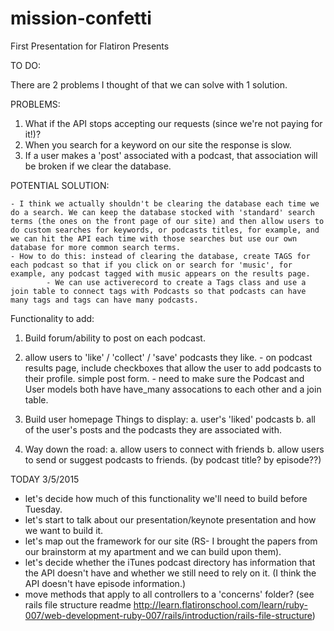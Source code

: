 # mission-confetti
First Presentation for Flatiron Presents

TO DO:

There are 2 problems I thought of that we can solve with 1 solution.

PROBLEMS:
1. What if the API stops accepting our requests (since we're not paying for it!)?
2. When you search for a keyword on our site the response is slow.
3. If a user makes a 'post' associated with a podcast, that association will be broken if we clear the database.

POTENTIAL SOLUTION:

	- I think we actually shouldn't be clearing the database each time we do a search. We can keep the database stocked with 'standard' search terms (the ones on the front page of our site) and then allow users to do custom searches for keywords, or podcasts titles, for example, and we can hit the API each time with those searches but use our own database for more common search terms.
	- How to do this: instead of clearing the database, create TAGS for each podcast so that if you click on or search for 'music', for example, any podcast tagged with music appears on the results page.
			- We can use activerecord to create a Tags class and use a join table to connect tags with Podcasts so that podcasts can have many tags and tags can have many podcasts.

Functionality to add:

1. Build forum/ability to post on each podcast.

2. allow users to 'like' / 'collect' / 'save' podcasts they like.
		- on podcast results page, include checkboxes that allow the user to add podcasts to their profile. simple post form.
		- need to make sure the Podcast and User models both have have_many assocations to each other and a join table.

3. Build user homepage
		Things to display:
				a. user's 'liked' podcasts
				b. all of the user's posts and the podcasts they are associated with.

4. Way down the road:
		a. allow users to connect with friends
		b. allow users to send or suggest podcasts to friends. (by podcast title? by episode??)

TODAY 3/5/2015
- let's decide how much of this functionality we'll need to build before Tuesday.
- let's start to talk about our presentation/keynote presentation and how we want to build it.
- let's map out the framework for our site (RS- I brought the papers from our brainstorm at my apartment and we can build upon them).
- let's decide whether the iTunes podcast directory has information that the API doesn't have and whether we still need to rely on it. (I think the API doesn't have episode information.)
- move methods that apply to all controllers to a 'concerns' folder? (see rails file structure readme http://learn.flatironschool.com/learn/ruby-007/web-development-ruby-007/rails/introduction/rails-file-structure)

